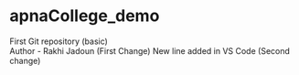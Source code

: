 # apnaCollege_demo

First Git repository (basic) <br>
Author - Rakhi Jadoun (First Change)
New line added in VS Code (Second change)
